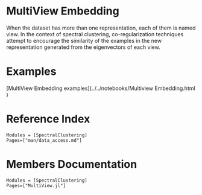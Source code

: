 # MultiView Embedding

When the dataset has more than one representation, each of them is named view. In the context of spectral clustering, 
co-regularization techniques attempt to encourage the similarity of the examples in the new representation generated 
from the eigenvectors of each view.

# Examples

[MultiView Embedding examples](../../notebooks/Multiview Embedding.html  )
# Reference Index
```@index
Modules = [SpectralClustering]
Pages=["man/data_access.md"]
```

# Members Documentation

```@autodocs
Modules = [SpectralClustering]
Pages=["MultiView.jl"]
```
